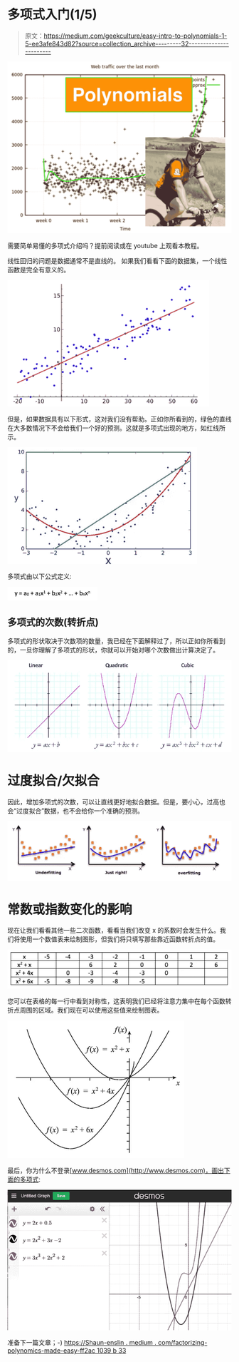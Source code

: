 # 多项式入门(1/5)

> 原文：<https://medium.com/geekculture/easy-intro-to-polynomials-1-5-ee3afe843d82?source=collection_archive---------32----------------------->

![](img/df9a37db6dcfa5eccdd18a9ffd5f6f8d.png)

需要简单易懂的多项式介绍吗？提前阅读或在 youtube 上观看本教程。

线性回归的问题是数据通常不是直线的。
如果我们看看下面的数据集，一个线性函数是完全有意义的。

![](img/62861d2be7a8b8e09293f18969f2286d.png)

但是，如果数据具有以下形式，这对我们没有帮助。正如你所看到的，绿色的直线在大多数情况下不会给我们一个好的预测。这就是多项式出现的地方，如红线所示。

![](img/42a9e266822076a086d4cdcd9599d6c9.png)

多项式由以下公式定义:

![](img/ec8d1f24481def3c5975c8085c3b4a17.png)

## 多项式的次数(转折点)

多项式的形状取决于次数项的数量，我已经在下面解释过了，所以正如你所看到的，一旦你理解了多项式的形状，你就可以开始对哪个次数做出计算决定了。

![](img/d49e0bc70641d14cf410d4d439a27d3c.png)

# 过度拟合/欠拟合

因此，增加多项式的次数，可以让直线更好地拟合数据。但是，要小心，过高也会“过度拟合”数据，也不会给你一个准确的预测。

![](img/30fe1fd8631fc5c46946cedcbbaebe03.png)

# 常数或指数变化的影响

现在让我们看看其他一些二次函数，看看当我们改变 x 的系数时会发生什么。我们将使用一个数值表来绘制图形，但我们将只填写那些靠近函数转折点的值。

![](img/e7ea8f9cbdf6ab3e12a7840ed56a4859.png)

您可以在表格的每一行中看到对称性，这表明我们已经将注意力集中在每个函数转折点周围的区域。我们现在可以使用这些值来绘制图表。

![](img/a23ea6a43b25f09a8d7470b13ed99287.png)

最后，你为什么不登录[www.desmos.com](http://www.desmos.com)，画出下面的多项式:

![](img/bbe257aea18fb13c14bc937b60f65dfb.png)

准备下一篇文章；-)
[https://Shaun-enslin . medium . com/factorizing-polynomics-made-easy-ff2ac 1039 b 33](https://shaun-enslin.medium.com/factorizing-polynomials-made-easy-ff2ac1039b33)